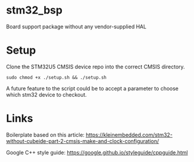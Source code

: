 # stm32_bsp
Board support package without any vendor-supplied HAL

# Setup
Clone the STM32U5 CMSIS device repo into the correct CMSIS directory.
```
sudo chmod +x ./setup.sh && ./setup.sh
```
A future feature to the script could be to accept a parameter to choose which stm32 device to checkout.

# Links
Boilerplate based on this article: https://kleinembedded.com/stm32-without-cubeide-part-2-cmsis-make-and-clock-configuration/

Google C++ style guide: https://google.github.io/styleguide/cppguide.html
